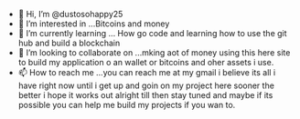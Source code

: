 - 👋 Hi, I’m @dustosohappy25
- 👀 I’m interested in ...Bitcoins and money
- 🌱 I’m currently learning ... How go code and learning how to use the git hub and build a blockchain
- 💞️ I’m looking to collaborate on ...mking aot of money using this here site to build my application o an wallet or bitcoins and oher assets i use.
- 📫 How to reach me ...you can reach me at my gmail i believe its all i have right now until i get up and goin on my project here sooner the better i hope it works out alright till then stay tuned and maybe if its possible you can help me build my projects if you wan to.

<!---
dustosohappy25/dustosohappy25 is a ✨ special ✨ repository because its `README.md` (this file) appears on your GitHub profile.
You can click the Preview link to take a look at your changes.
--->
